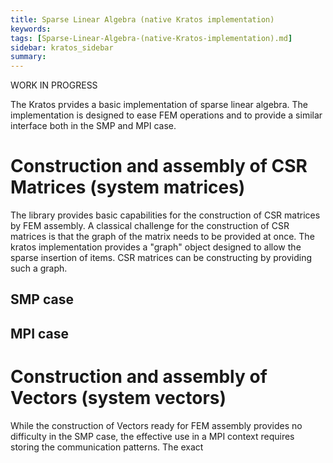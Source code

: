 ```yaml
---
title: Sparse Linear Algebra (native Kratos implementation)
keywords: 
tags: [Sparse-Linear-Algebra-(native-Kratos-implementation).md]
sidebar: kratos_sidebar
summary: 
---
```


WORK IN PROGRESS

The Kratos prvides a basic implementation of sparse linear algebra. The implementation is designed to ease FEM operations and to provide a similar interface both in the SMP and MPI case.

# Construction and assembly of CSR Matrices (system matrices)
The library provides basic capabilities for the construction of CSR matrices by FEM assembly. 
A classical challenge for the construction of CSR matrices is that the graph of the matrix needs to be provided at once.
The kratos implementation provides a "graph" object designed to allow the sparse insertion of items. CSR matrices can be constructing by providing such a graph.

## SMP case

## MPI case

# Construction and assembly of Vectors (system vectors)
While the construction of Vectors ready for FEM assembly provides no difficulty in the SMP case, the effective use in a MPI context requires storing the communication patterns. The exact 


 
